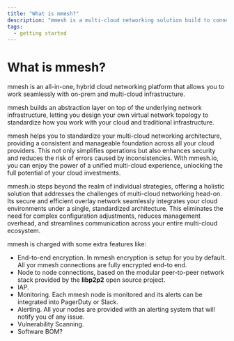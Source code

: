 ```yaml
---
title: "What is mmesh?"
description: "mmesh is a multi-cloud networking solution build to connect applications in minutes"
tags:
  - getting started
---
```


# What is mmesh?

mmesh is an all-in-one, hybrid cloud networking platform that allows you to work seamlessly with on-prem and multi-cloud infrastructure.

mmesh builds an abstraction layer on top of the underlying network infrastructure, letting you design your own virtual network topology to standardize how you work with your cloud and traditional infrastructure.

mmesh helps you to standardize your multi-cloud networking architecture, providing a consistent and manageable foundation across all your cloud providers. This not only simplifies operations but also enhances security and reduces the risk of errors caused by inconsistencies. With mmesh.io, you can enjoy the power of a unified multi-cloud experience, unlocking the full potential of your cloud investments.

mmesh.io steps beyond the realm of individual strategies, offering a holistic solution that addresses the challenges of multi-cloud networking head-on. Its secure and efficient overlay network seamlessly integrates your cloud environments under a single, standardized architecture. This eliminates the need for complex configuration adjustments, reduces management overhead, and streamlines communication across your entire multi-cloud ecosystem.

mmesh is charged with some extra features like:

* End-to-end encryption. In mmesh encryption is setup for you by default. All yor mmesh connections are fully encrypted end-to end.
* Node to node connections, based on the modular peer-to-peer network stack provided by the **libp2p2** open source project.
* IAP.
* Monitoring. Each mmesh node is monitored and its alerts can be integrated into PagerDuty or Slack.
* Alerting. All your nodes are provided with an alerting system that will notify you of any issue.
* Vulnerability Scanning.
* Software BOM?